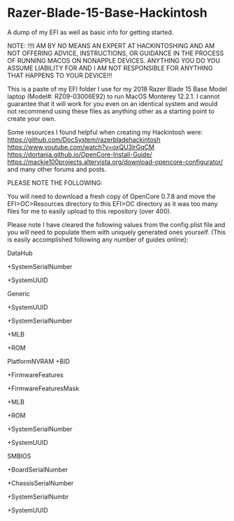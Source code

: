 # Razer-Blade-15-Base-Hackintosh
A dump of my EFI as well as basic info for getting started.

NOTE: !!!I AM BY NO MEANS AN EXPERT AT HACKINTOSHING AND AM NOT OFFERING ADVICE, INSTRUCTIONS, OR GUIDANCE IN THE PROCESS OF RUNNING MACOS ON NONAPPLE DEVICES. ANYTHING YOU DO YOU ASSUME LIABILITY FOR AND I AM NOT RESPONSIBLE FOR ANYTHING THAT HAPPENS TO YOUR DEVICE!!!

This is a paste of my EFI folder I use for my 2018 Razer Blade 15 Base Model laptop (Model#: RZ09-03006E92) to run MacOS Monterey 12.2.1. I cannot guarantee that it will work for you even on an identical system and would not recommend using these files as anything other as a starting point to create your own.

Some resources I found helpful when creating my Hackintosh were:
https://github.com/DocSystem/razerbladehackintosh
https://www.youtube.com/watch?v=oxQU3IrGqCM
https://dortania.github.io/OpenCore-Install-Guide/
https://mackie100projects.altervista.org/download-opencore-configurator/
and many other forums and posts.

PLEASE NOTE THE FOLLOWING:

You will need to download a fresh copy of OpenCore 0.7.8 and move the EFI>OC>Resources directory to this EFI>OC directory as it was too many files for me to easily upload to this repository (over 400).

Please note I have cleared the following values from the config.plist file and you will need to populate them with uniquely generated ones yourself. (This is easily accomplished following any number of guides online):

DataHub

+SystemSerialNumber

+SystemUUID

Generic

+SystemUUID

+SystemSerialNumber

+MLB

+ROM

PlatformNVRAM
+BID

+FirmwareFeatures

+FirmwareFeaturesMask

+MLB

+ROM

+SystemSerialNumber

+SystemUUID

SMBIOS

+BoardSerialNumber

+ChassisSerialNumber

+SystemSerialNumbr

+SystemUUID
